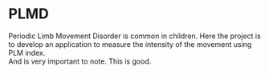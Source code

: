 # PLMD
Periodic Limb Movement Disorder is common in children. Here the project is to develop an application to measure the intensity of the movement using PLM index.  
And is very important to note.
This is good.


